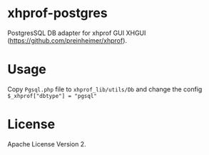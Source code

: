 xhprof-postgres
===============
PostgresSQL DB adapter for xhprof GUI XHGUI (https://github.com/preinheimer/xhprof).

Usage
=====
Copy `Pgsql.php` file to `xhprof_lib/utils/Db` and change the config
`$_xhprof["dbtype"] = "pgsql"`

License
=======
Apache License Version 2.
